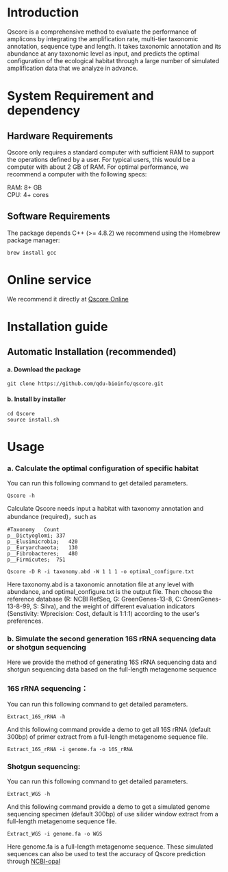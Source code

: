# Introduction
Qscore is a comprehensive method to evaluate the performance of amplicons by integrating the amplification rate, multi-tier taxonomic annotation, sequence type and length. It takes taxonomic annotation and its abundance at any taxonomic level as input, and predicts the optimal configuration of the ecological habitat through a large number of simulated amplification data that we analyze in advance.

# System Requirement and dependency
## Hardware Requirements
Qscore only requires a standard computer with sufficient RAM to support the operations defined by a user. For typical users, this would be a computer with about 2 GB of RAM. For optimal performance, we recommend a computer with the following specs:

  RAM: 8+ GB  
  CPU: 4+ cores

## Software Requirements
The package depends C++ (>= 4.8.2) we recommend using the Homebrew package manager:
```
brew install gcc
```
# Online service
We recommend it directly at [Qscore Online](http://qscore.single-cell.cn/)

# Installation guide
## Automatic Installation (recommended)
#### **a. Download the package**
```
git clone https://github.com/qdu-bioinfo/qscore.git	
```
#### **b. Install by installer**
```
cd Qscore
source install.sh
```

# Usage
### a. Calculate the optimal configuration of specific habitat
You can run this following command to get detailed parameters.
```
Qscore -h
```
Calculate Qscore needs input a habitat with taxonomy annotation and abundance (required)，such as
```
#Taxonomy	Count
p__Dictyoglomi;	337
p__Elusimicrobia;	420
p__Euryarchaeota;	130
p__Fibrobacteres;	480
p__Firmicutes;	751
```

```
Qscore -D R -i taxonomy.abd -W 1 1 1 -o optimal_configure.txt
```
Here taxonomy.abd is a taxonomic annotation file at any level with abundance, and optimal_configure.txt is the output file. Then choose the reference database (R: NCBI RefSeq, G: GreenGenes-13-8, C: GreenGenes-13-8-99, S: Silva), and the weight of different evaluation indicators (Senstivity: Wprecision: Cost, default is 1:1:1) according to the user's preferences.

### b. Simulate the second generation 16S rRNA sequencing data or shotgun sequencing
Here we provide the method of generating 16S rRNA sequencing data and shotgun sequencing data based on the full-length metagenome sequence
### 16S rRNA sequencing：
You can run this following command to get detailed parameters.
```
Extract_16S_rRNA -h
```
And this following command provide a demo to get all 16S rRNA (default 300bp) of primer extract from a full-length metagenome sequence file. 
```
Extract_16S_rRNA -i genome.fa -o 16S_rRNA
```
### Shotgun sequencing:
You can run this following command to get detailed parameters.
```
Extract_WGS -h
```
And this following command provide a demo to get a simulated genome sequencing specimen (default 300bp) of use silider window extract from a full-length metagenome sequence file. 
```
Extract_WGS -i genome.fa -o WGS
```
Here genome.fa is a full-length metagenome sequence. These simulated sequences can also be used to test the accuracy of Qscore prediction through [NCBI-opal](https://pubmed.ncbi.nlm.nih.gov/34837585/)

